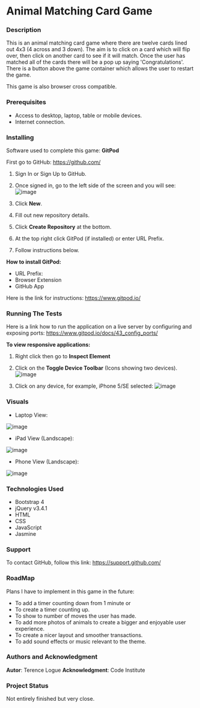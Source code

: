 # Animal Matching Card Game

### Description
This is an animal matching card game where there are twelve cards lined out 4x3 (4 across and 3 down).  The aim
is to click on a card which will flip over, then click on another card to see if it will match.  Once the user has
matched all of the cards there will be a pop up saying 'Congratulations'.  There is a button above the game container
which allows the user to restart the game.

This game is also browser cross compatible.


### Prerequisites
- Access to desktop, laptop, table or mobile devices.
- Internet connection.


### Installing
Software used to complete this game: **GitPod**

First go to GitHub: https://github.com/
1. Sign In or Sign Up to GitHub.
2. Once signed in, go to the left side of the screen and you will see:
![image](https://user-images.githubusercontent.com/48124466/68049737-89b6b280-fcdb-11e9-9e41-e02d4dc6fa9a.png)

3. Click **New**.
4. Fill out new repository details.
5. Click **Create Repository** at the bottom.
6. At the top right click GitPod (if installed) or enter URL Prefix.
7. Follow instructions below.

**How to install GitPod:**
- URL Prefix:
- Browser Extension
- GitHub App

Here is the link for instructions: https://www.gitpod.io/


### Running The Tests
Here is a link how to run the application on a live server by configuring and exposing ports:
https://www.gitpod.io/docs/43_config_ports/

**To view responsive applications:**
1. Right click then go to **Inspect Element**
2. Click on the **Toggle Device Toolbar** (Icons showing two devices).
![image](https://user-images.githubusercontent.com/48124466/68051275-f2ebf500-fcde-11e9-8b3a-adc7abc16c5f.png)

3. Click on any device, for example, iPhone 5/SE selected:
![image](https://user-images.githubusercontent.com/48124466/68051467-5aa24000-fcdf-11e9-8666-d29f1afa8955.png)


### Visuals
- Laptop View:

![image](https://user-images.githubusercontent.com/48124466/68049030-c84b6d80-fcd9-11e9-88e8-02c18e927c2d.png)


- iPad View (Landscape):

![image](https://user-images.githubusercontent.com/48124466/68049149-12ccea00-fcda-11e9-93bc-20ff74342e57.png)


- Phone View (Landscape):

![image](https://user-images.githubusercontent.com/48124466/68049209-37c15d00-fcda-11e9-94b1-944f4650e341.png)


### Technologies Used
- Bootstrap 4
- jQuery v3.4.1
- HTML
- CSS
- JavaScript
- Jasmine


### Support
To contact GitHub, follow this link: https://support.github.com/


### RoadMap
Plans I have to implement in this game in the future:
- To add a timer counting down from 1 minute or
- To create a timer counting up.
- To show to number of moves the user has made.
- To add more photos of animals to create a bigger and enjoyable user experience.
- To create a nicer layout and smoother transactions.
- To add sound effects or music relevant to the theme.


### Authors and Acknowledgment
**Autor**: Terence Logue
**Acknowledgment**: Code Institute


### Project Status
Not entirely finished but very close.